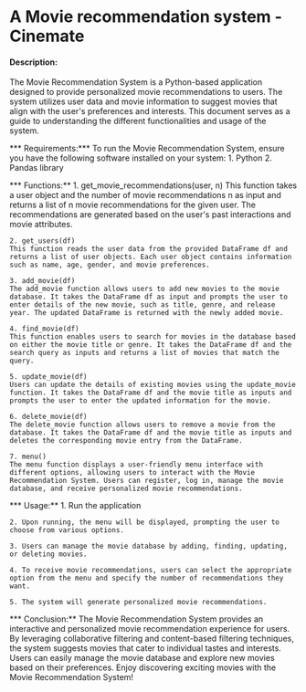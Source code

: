 # A Movie recommendation system - Cinemate

#### Description:
The Movie Recommendation System is a Python-based application designed to provide personalized movie recommendations to users. The system utilizes user data and movie information to suggest movies that align with the user's preferences and interests. This document serves as a guide to understanding the different functionalities and usage of the system.

*** Requirements:***
    To run the Movie Recommendation System, ensure you have the following software installed on your system:
    1. Python 
    2. Pandas library 

*** Functions:**
    1. get_movie_recommendations(user, n)
    This function takes a user object and the number of movie recommendations n as input and returns a list of n movie recommendations for the given user. The recommendations are generated based on the user's past interactions and movie attributes.

    2. get_users(df)
    This function reads the user data from the provided DataFrame df and returns a list of user objects. Each user object contains information such as name, age, gender, and movie preferences.

    3. add_movie(df)
    The add_movie function allows users to add new movies to the movie database. It takes the DataFrame df as input and prompts the user to enter details of the new movie, such as title, genre, and release year. The updated DataFrame is returned with the newly added movie.

    4. find_movie(df)
    This function enables users to search for movies in the database based on either the movie title or genre. It takes the DataFrame df and the search query as inputs and returns a list of movies that match the query.

    5. update_movie(df)
    Users can update the details of existing movies using the update_movie function. It takes the DataFrame df and the movie title as inputs and prompts the user to enter the updated information for the movie.

    6. delete_movie(df)
    The delete_movie function allows users to remove a movie from the database. It takes the DataFrame df and the movie title as inputs and deletes the corresponding movie entry from the DataFrame.

    7. menu()
    The menu function displays a user-friendly menu interface with different options, allowing users to interact with the Movie Recommendation System. Users can register, log in, manage the movie database, and receive personalized movie recommendations.

*** Usage:**
    1. Run the application 

    2. Upon running, the menu will be displayed, prompting the user to choose from various options.

    3. Users can manage the movie database by adding, finding, updating, or deleting movies.

    4. To receive movie recommendations, users can select the appropriate option from the menu and specify the number of recommendations they want.

    5. The system will generate personalized movie recommendations.

*** Conclusion:**
    The Movie Recommendation System provides an interactive and personalized movie recommendation experience for users. By leveraging collaborative filtering and content-based filtering techniques, the system suggests movies that cater to individual tastes and interests. Users can easily manage the movie database and explore new movies based on their preferences. Enjoy discovering exciting movies with the Movie Recommendation System!
